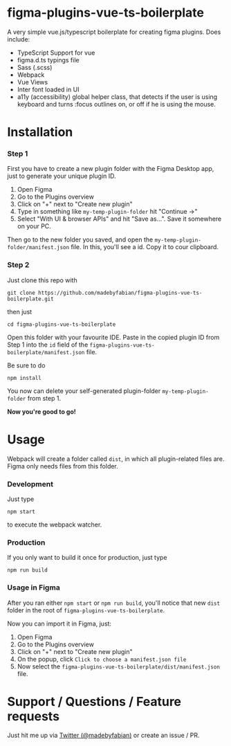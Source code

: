 # figma-plugins-vue-ts-boilerplate
A very simple vue.js/typescript boilerplate for creating figma plugins. Does include:
- TypeScript Support for vue
- figma.d.ts typings file
- Sass (.scss)
- Webpack
- Vue Views
- Inter font loaded in UI
- a11y (accessibility) global helper class, that detects if the user is using keyboard and turns :focus outlines on, or off if he is using the mouse.

# Installation
### Step 1 
First you have to create a new plugin folder with the Figma Desktop app, just to generate your unique plugin ID.

1. Open Figma 
2. Go to the Plugins overview
3. Click on "+" next to "Create new plugin"
4. Type in something like `my-temp-plugin-folder` hit "Continue ->"
5. Select "With UI & browser APIs" and hit "Save as...". Save it somewhere on your PC.

Then go to the new folder you saved, and open the `my-temp-plugin-folder/manifest.json` file. In this, you'll see a id. Copy it to cour clipboard.

### Step 2

Just clone this repo with 
```
git clone https://github.com/madebyfabian/figma-plugins-vue-ts-boilerplate.git
```

then just
```
cd figma-plugins-vue-ts-boilerplate
```

Open this folder with your favourite IDE. Paste in the copied plugin ID from Step 1 into the `id` field of the `figma-plugins-vue-ts-boilerplate/manifest.json` file.

Be sure to do 
```
npm install
```

You now can delete your self-generated plugin-folder `my-temp-plugin-folder` from step 1.

**Now you're good to go!**

# Usage
Webpack will create a folder called `dist`, in which all plugin-related files are. Figma only needs files from this folder.

### Development
Just type
```
npm start
```
to execute the webpack watcher. 

### Production
If you only want to build it once for production, just type
```
npm run build
```

### Usage in Figma
After you ran either `npm start` or `npm run build`, you'll notice that new `dist` folder in the root of `figma-plugins-vue-ts-boilerplate`. 

Now you can import it in Figma, just:
1. Open Figma
2. Go to the Plugins overview
3. Click on "+" next to "Create new plugin"
4. On the popup, click `Click to choose a manifest.json file`
5. Now select the `figma-plugins-vue-ts-boilerplate/dist/manifest.json` file.

# Support / Questions / Feature requests
Just hit me up via [Twitter (@madebyfabian)](https://twitter.com/madebyfabian) or create an issue / PR.